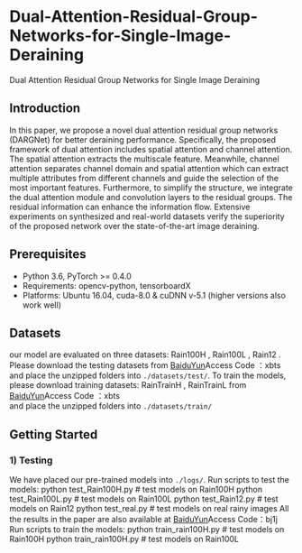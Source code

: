 # Dual-Attention-Residual-Group-Networks-for-Single-Image-Deraining
Dual Attention Residual Group Networks for Single Image Deraining
## Introduction
In this paper, we propose a novel dual attention residual group networks (DARGNet) for better deraining performance. Specifically, the proposed framework of dual attention includes spatial attention and channel attention. The spatial attention extracts the multiscale feature. Meanwhile, channel attention separates channel domain and spatial attention which can extract multiple attributes from different channels and guide the selection of the most important features. Furthermore, to simplify the structure, we integrate the dual attention module and convolution layers to the residual groups. The residual information can enhance the information flow. Extensive experiments on synthesized and real-world datasets verify the superiority of the proposed network over the state-of-the-art image deraining. 
## Prerequisites

- Python 3.6, PyTorch >= 0.4.0 
- Requirements: opencv-python, tensorboardX
- Platforms: Ubuntu 16.04, cuda-8.0 & cuDNN v-5.1 (higher versions also work well)
## Datasets

our model are evaluated on three datasets: 
Rain100H , Rain100L , Rain12 . 
Please download the testing datasets from [BaiduYun](https://pan.baidu.com/s/115-OBqATI9JGS3ZG0-BUsA)Access Code ：xbts 
and place the unzipped folders into `./datasets/test/`.
To train the models, please download training datasets: 
RainTrainH , RainTrainL from [BaiduYun](https://pan.baidu.com/s/115-OBqATI9JGS3ZG0-BUsA)Access Code ：xbts  
and place the unzipped folders into `./datasets/train/`
## Getting Started

### 1) Testing

We have placed our pre-trained models into `./logs/`. 
Run scripts to test the models:
python test_Rain100H.py   # test models on Rain100H
python test_Rain100L.py   # test models on Rain100L
python test_Rain12.py     # test models on Rain12
python test_real.py       # test models on real rainy images
All the results in the paper are also available at [BaiduYun](https://pan.baidu.com/s/1HRXNR05y5tWgeb8eFhylug )Access Code：bj1j 
Run scripts to train the models:
python train_rain100H.py   # test models on Rain100H
python train_rain100H.py   # test models on Rain100L
